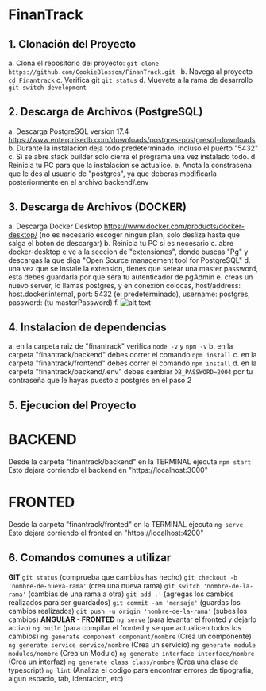 # FinanTrack

## 1. Clonación del Proyecto

a. Clona el repositorio del proyecto:
   ```git clone https://github.com/CookieBlossom/FinanTrack.git ```
b. Navega al proyecto
    ``` cd Finantrack ```
c. Verifica git
    ``` git status ```
d. Muevete a la rama de desarrollo
    ``` git switch development ```

## 2. Descarga de Archivos (PostgreSQL)

a. Descarga PostgreSQL version 17.4 https://www.enterprisedb.com/downloads/postgres-postgresql-downloads
b. Durante la instalacion deja todo predeterminado, incluso el puerto "5432"
c. Si se abre stack builder solo cierra el programa una vez instalado todo.
d. Reinicia tu PC para que la instalacion se actualice.
e. Anota la constrasena que le des al usuario de "postgres", ya que deberas modificarla posteriormente en el archivo backend/.env
## 3. Descarga de Archivos (DOCKER)

a. Descarga Docker Desktop https://www.docker.com/products/docker-desktop/ (no es necesario escoger ningun plan, solo desliza hasta que salga el boton de descargar)
b. Reinicia tu PC si es necesario
c. abre docker-desktop e ve a la seccion de "extensiones", donde buscas "Pg" y descargas la que diga "Open Source management tool for PostgreSQL"
d. una vez que se instale la extension, tienes que setear una master password, esta debes guardarla por que sera tu autenticador de pgAdmin
e. creas un nuevo server, lo llamas postgres, y en conexion colocas, host/address: host.docker.internal, port: 5432 (el predeterminado), username: postgres, password: (tu masterPassword)
f. ![alt text](image.png) 


## 4. Instalacion de dependencias
a. en la carpeta raiz de "finantrack" verifica ``` node -v ``` y ``` npm -v ``` 
b. en la carpeta "finantrack/backend" debes correr el comando ``` npm install ```
c. en la carpeta "finantrack/frontend" debes correr el comando ``` npm install ```
d. en la carpeta "finantrack/backend/.env" debes cambiar ```DB_PASSWORD=2004``` por tu contraseña que le hayas puesto a postgres en el paso 2

## 5. Ejecucion del Proyecto
# BACKEND
Desde la carpeta "finantrack/backend" en la TERMINAL ejecuta ``` npm start ```
Esto dejara corriendo el backend en "https://localhost:3000"
# FRONTED
Desde la carpeta "finantrack/fronted" en la TERMINAL ejecuta ``` ng serve ```
Esto dejara corriendo el fronted en "https://localhost:4200"

## 6. Comandos comunes a utilizar
**GIT**
```git status``` (comprueba que cambios has hecho)
```git checkout -b 'nombre-de-nueva-rama'``` (crea una nueva rama)
```git switch 'nombre-de-la-rama'``` (cambias de una rama a otra)
```git add .'``` (agregas los cambios realizados para ser guardados)
```git commit -am 'mensaje'``` (guardas los cambios realizados)
```git push -u origin 'nombre-de-la-rama'``` (subes los cambios)
**ANGULAR - FRONTED**
``` ng serve ``` (para levantar el fronted y dejarlo activo)
``` ng build ``` (para compilar el fronted y se que actualicen todos los cambios)
``` ng generate component component/nombre ``` (Crea un componente)
``` ng generate service service/nombre ``` (Crea un servicio)
``` ng generate module modules/nombre ``` (Crea un Modulo)
``` ng generate interface interface/nombre ``` (Crea un interfaz)
``` ng generate class class/nombre ``` (Crea una clase de typescript)
``` ng lint ``` (Analiza el codigo para encontrar errores de tipografia, algun espacio, tab, identacion, etc)